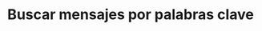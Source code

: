 ---
view: categories
title: Buscar mensajes por palabras clave
excerpt: Categorías y etiquetas para encontrar más rápido lo que desea
meta:
  - property: og:image
    content: https://ktquez.com/share/ktquez-play-image-share.png
  - name: twitter:image
    content: https://ktquez.com/share/ktquez-play-image-share.png
---